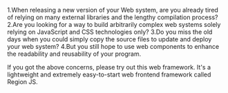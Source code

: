 1.When releasing a new version of your Web system, are you already tired of relying on many external libraries and the lengthy compilation process?
2.Are you looking for a way to build arbitrarily complex web systems solely relying on JavaScript and CSS technologies only?
3.Do you miss the old days when you could simply copy the source files to update and deploy your web system?
4.But you still hope to use web components to enhance the readability and reusability of your program.

If you got the above concerns, please try out this web framework. It's a lightweight and extremely easy-to-start web frontend framework called Region JS.
